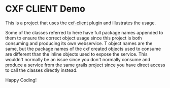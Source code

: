 CXF CLIENT Demo
======

This is a project that uses the [cxf-client](https://github.com/ctoestreich/cxf-client) plugin and illustrates the usage.

Some of the classes referred to here have full package names appended to them to ensure the correct object usage since this project is both consuming and producing its own webservice. T object names are the same, but the package names of the cxf created objects used to consume are different than the inline objects used to expose the service.  This wouldn't normally be an issue since you don't normally consume and produce a service from the same grails project since you have direct access to call the classes directly instead.

Happy Coding!